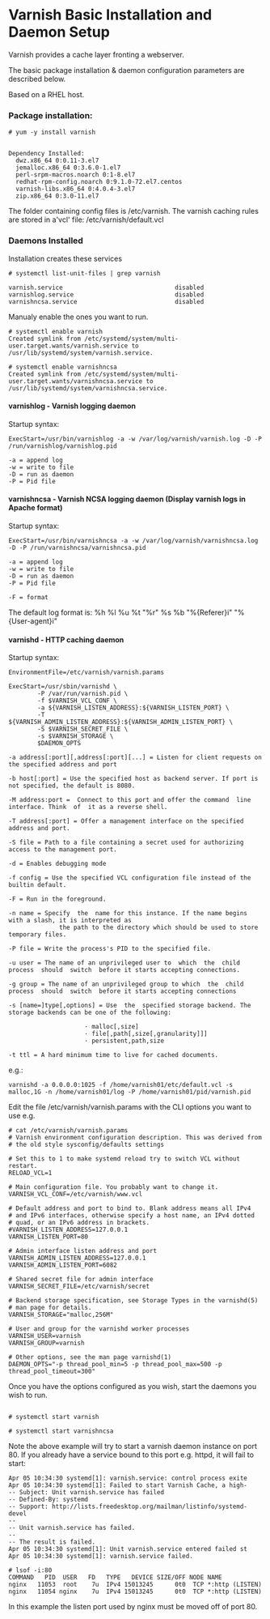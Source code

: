 # Varnish Basic Installation and Daemon Setup

Varnish provides a cache layer fronting a webserver.

The basic package installation & daemon configuration parameters are described below.

Based on a RHEL host.


### Package installation:

~~~~
# yum -y install varnish


Dependency Installed:
  dwz.x86_64 0:0.11-3.el7
  jemalloc.x86_64 0:3.6.0-1.el7
  perl-srpm-macros.noarch 0:1-8.el7
  redhat-rpm-config.noarch 0:9.1.0-72.el7.centos
  varnish-libs.x86_64 0:4.0.4-3.el7
  zip.x86_64 0:3.0-11.el7
~~~~

The folder containing config files is /etc/varnish.
The varnish caching rules  are stored in a'vcl' file: /etc/varnish/default.vcl


### Daemons Installed

Installation creates these services

~~~~
# systemctl list-unit-files | grep varnish

varnish.service                               disabled
varnishlog.service                            disabled
varnishncsa.service                           disabled
~~~~

Manualy enable the ones you want to run.

~~~~
# systemctl enable varnish
Created symlink from /etc/systemd/system/multi-user.target.wants/varnish.service to /usr/lib/systemd/system/varnish.service.

# systemctl enable varnishncsa
Created symlink from /etc/systemd/system/multi-user.target.wants/varnishncsa.service to /usr/lib/systemd/system/varnishncsa.service.
~~~~


#### varnishlog - Varnish logging daemon

Startup syntax:

~~~~
ExecStart=/usr/bin/varnishlog -a -w /var/log/varnish/varnish.log -D -P /run/varnishlog/varnishlog.pid

-a = append log
-w = write to file
-D = run as daemon
-P = Pid file
~~~~


#### varnishncsa - Varnish NCSA logging daemon (Display varnish logs in Apache format)

Startup syntax:

~~~~
ExecStart=/usr/bin/varnishncsa -a -w /var/log/varnish/varnishncsa.log -D -P /run/varnishncsa/varnishncsa.pid

-a = append log
-w = write to file
-D = run as daemon
-P = Pid file

-F = format
~~~~

The default log format is:          %h %l %u %t "%r" %s %b "%{Referer}i" "%{User-agent}i"


#### varnishd - HTTP caching daemon

Startup syntax:

~~~~
EnvironmentFile=/etc/varnish/varnish.params

ExecStart=/usr/sbin/varnishd \
        -P /var/run/varnish.pid \
        -f $VARNISH_VCL_CONF \
        -a ${VARNISH_LISTEN_ADDRESS}:${VARNISH_LISTEN_PORT} \
        -T ${VARNISH_ADMIN_LISTEN_ADDRESS}:${VARNISH_ADMIN_LISTEN_PORT} \
        -S $VARNISH_SECRET_FILE \
        -s $VARNISH_STORAGE \
        $DAEMON_OPTS

-a address[:port][,address[:port][...] = Listen for client requests on the specified address and port

-b host[:port] = Use the specified host as backend server. If port is not specified, the default is 8080.

-M address:port =  Connect to this port and offer the command  line  interface. Think  of  it as a reverse shell.

-T address[:port] = Offer a management interface on the specified address and port.

-S file = Path to a file containing a secret used for authorizing access to the management port.

-d = Enables debugging mode

-f config = Use the specified VCL configuration file instead of the  builtin default.

-F = Run in the foreground.

-n name = Specify  the  name for this instance. If the name begins with a slash, it is interpreted as
              the path to the directory which should be used to store temporary files.

-P file = Write the process's PID to the specified file.

-u user = The name of an unprivileged user to  which  the  child process  should  switch  before it starts accepting connections.

-g group = The name of an unprivileged group to which  the  child process  should  switch  before it starts accepting connections

-s [name=]type[,options] = Use  the  specified storage backend. The storage backends can be one of the following:

                     · malloc[,size]
                     · file[,path[,size[,granularity]]]
                     · persistent,path,size

-t ttl = A hard minimum time to live for cached documents.
~~~~

e.g.:

~~~~
varnishd -a 0.0.0.0:1025 -f /home/varnish01/etc/default.vcl -s malloc,1G -n /home/varnish01/log -P /home/varnish01/pid/varnish.pid
~~~~

Edit the file /etc/varnish/varnish.params with the CLI options you want to use e.g.

~~~~
# cat /etc/varnish/varnish.params
# Varnish environment configuration description. This was derived from
# the old style sysconfig/defaults settings

# Set this to 1 to make systemd reload try to switch VCL without restart.
RELOAD_VCL=1

# Main configuration file. You probably want to change it.
VARNISH_VCL_CONF=/etc/varnish/www.vcl

# Default address and port to bind to. Blank address means all IPv4
# and IPv6 interfaces, otherwise specify a host name, an IPv4 dotted
# quad, or an IPv6 address in brackets.
#VARNISH_LISTEN_ADDRESS=127.0.0.1
VARNISH_LISTEN_PORT=80

# Admin interface listen address and port
VARNISH_ADMIN_LISTEN_ADDRESS=127.0.0.1
VARNISH_ADMIN_LISTEN_PORT=6082

# Shared secret file for admin interface
VARNISH_SECRET_FILE=/etc/varnish/secret

# Backend storage specification, see Storage Types in the varnishd(5)
# man page for details.
VARNISH_STORAGE="malloc,256M"

# User and group for the varnishd worker processes
VARNISH_USER=varnish
VARNISH_GROUP=varnish

# Other options, see the man page varnishd(1)
DAEMON_OPTS="-p thread_pool_min=5 -p thread_pool_max=500 -p thread_pool_timeout=300"

~~~~


Once you have the options configured as you wish, start the daemons you wish to run.

~~~~

# systemctl start varnish

# systemctl start varnishncsa

~~~~

Note the above example will try to start a varnish daemon instance on port 80.
If you already have a service bound to this port e.g. httpd, it will fail to start:

~~~~
Apr 05 10:34:30 systemd[1]: varnish.service: control process exite
Apr 05 10:34:30 systemd[1]: Failed to start Varnish Cache, a high-
-- Subject: Unit varnish.service has failed
-- Defined-By: systemd
-- Support: http://lists.freedesktop.org/mailman/listinfo/systemd-devel
--
-- Unit varnish.service has failed.
--
-- The result is failed.
Apr 05 10:34:30 systemd[1]: Unit varnish.service entered failed st
Apr 05 10:34:30 systemd[1]: varnish.service failed.

# lsof -i:80
COMMAND   PID  USER   FD   TYPE   DEVICE SIZE/OFF NODE NAME
nginx   11053  root    7u  IPv4 15013245      0t0  TCP *:http (LISTEN)
nginx   11054 nginx    7u  IPv4 15013245      0t0  TCP *:http (LISTEN)
~~~~

In this example the listen port used by nginx must be moved off of port 80.
